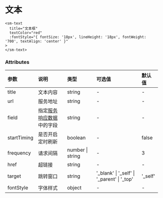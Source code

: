 # 文本

```vue
<sm-text
  title="文本框"
  textColor="red"
  :fontStyle="{ fontSize: '18px', lineHeight: '18px', fontWeight: '700', textAlign: 'center' }"
>
</sm-text>
```

### Attributes

| 参数        | 说明                                                                     | 类型             | 可选值                                         | 默认值   |
| :---------- | :----------------------------------------------------------------------- | :--------------- | :--------------------------------------------- | :------- |
| title       | 文本内容                                                                 | string           | -                                              | -        |
| url         | 服务地址                                                                 | string           | -                                              | -        |
| field       | 指定[服务响应数据](/zh/api/service-response-data-requirements/index.md)中的字段 | string           | -                                              | -        |
| startTiming | 是否开启定时刷新                                                         | boolean          | -                                              | false    |
| frequency   | 请求间隔                                                                 | number \| string | -                                              | 3        |
| href        | 超链接                                                                   | string           | -                                              | -        |
| target      | 跳转窗口                                                                 | string           | '\_blank' \| '\_self' \| '\_parent' \| '\_top' | '\_self' |
| fontStyle   | 字体样式                                                                 | object           | -                                              | -        |
